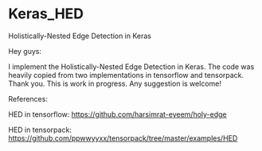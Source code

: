 # Keras_HED
Holistically-Nested Edge Detection in Keras


Hey guys:

  I implement the Holistically-Nested Edge Detection in Keras.
  The code was heavily copied from two implementations in tensorflow and tensorpack.  Thank you.
  This is work in progress. Any suggestion is welcome!

References:

HED in tensorflow: https://github.com/harsimrat-eyeem/holy-edge

HED in tensorpack: https://github.com/ppwwyyxx/tensorpack/tree/master/examples/HED
